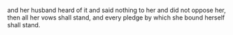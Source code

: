 and her husband heard of it and said nothing to her and did not oppose her, then all her vows shall stand, and every pledge by which she bound herself shall stand.
